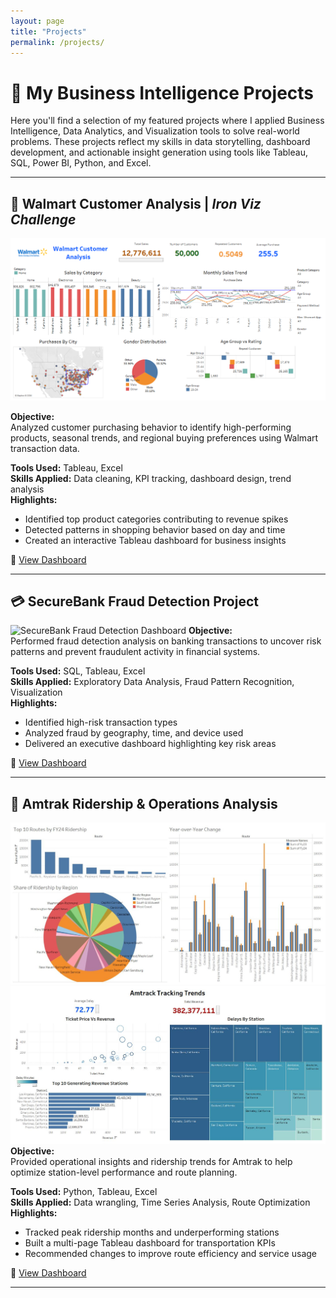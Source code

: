 ```yaml
---
layout: page
title: "Projects"
permalink: /projects/
---
```


# 🚀 My Business Intelligence Projects

Here you'll find a selection of my featured projects where I applied Business Intelligence, Data Analytics, and Visualization tools to solve real-world problems. These projects reflect my skills in data storytelling, dashboard development, and actionable insight generation using tools like Tableau, SQL, Power BI, Python, and Excel.

---

## 🛒 Walmart Customer Analysis | *Iron Viz Challenge*

![Walmart Dashboard](/assets/images/Walmart_Customer_Analysis_Dashboard.jpg)

**Objective:**  
Analyzed customer purchasing behavior to identify high-performing products, seasonal trends, and regional buying preferences using Walmart transaction data.

**Tools Used:** Tableau, Excel  
**Skills Applied:** Data cleaning, KPI tracking, dashboard design, trend analysis  
**Highlights:**
- Identified top product categories contributing to revenue spikes
- Detected patterns in shopping behavior based on day and time
- Created an interactive Tableau dashboard for business insights

🔗 [View Dashboard](#)


---

## 💳 SecureBank Fraud Detection Project
![SecureBank Fraud Detection Dashboard](/assets/images/securebank_fraud_dashboard.jpg)
**Objective:**  
Performed fraud detection analysis on banking transactions to uncover risk patterns and prevent fraudulent activity in financial systems.

**Tools Used:** SQL, Tableau, Excel  
**Skills Applied:** Exploratory Data Analysis, Fraud Pattern Recognition, Visualization  
**Highlights:**
- Identified high-risk transaction types
- Analyzed fraud by geography, time, and device used
- Delivered an executive dashboard highlighting key risk areas

🔗 [View Dashboard](#)

---

## 🚆 Amtrak Ridership & Operations Analysis
![Amtrak Dashboard 1](/assets/images/Amtrak%20Dashboard%201.jpeg)
![Amtrak Dashboard 2](/assets/images/Amtrak%20Dashboard%202.jpg)
**Objective:**  
Provided operational insights and ridership trends for Amtrak to help optimize station-level performance and route planning.

**Tools Used:** Python, Tableau, Excel  
**Skills Applied:** Data wrangling, Time Series Analysis, Route Optimization  
**Highlights:**
- Tracked peak ridership months and underperforming stations
- Built a multi-page Tableau dashboard for transportation KPIs
- Recommended changes to improve route efficiency and service usage

🔗 [View Dashboard](#)

---
